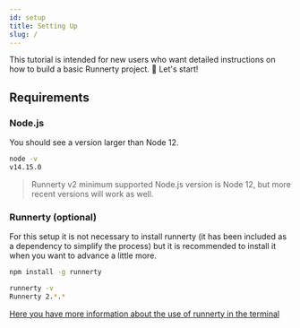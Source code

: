 ```yaml
---
id: setup
title: Setting Up
slug: /
---
```


This tutorial is intended for new users who want detailed instructions on how to build a basic Runnerty project. 🚀 Let's start!

## Requirements

### Node.js

You should see a version larger than Node 12.

```bash
node -v
v14.15.0
```

> Runnerty v2 minimum supported Node.js version is Node 12, but more recent versions will work as well.

### Runnerty (optional)

For this setup it is not necessary to install runnerty (it has been included as a dependency to simplify the process) but it is recommended to install it when you want to advance a little more.

```bash npm2yarn title="Open Terminal and simply runs this command"
npm install -g runnerty
```


```bash title="You should see a version"
runnerty -v
Runnerty 2.*.*
```

[Here you have more information about the use of runnerty in the terminal](CLI.md)
